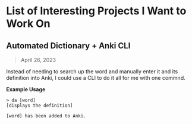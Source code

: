 # List of Interesting Projects I Want to Work On

## Automated Dictionary + Anki CLI
> April 26, 2023

Instead of needing to search up the word and manually enter it and its definition into Anki, I could use a CLI to do it all for me with one commnd.

**Example Usage**
```
> da [word]
[displays the definition]

[word] has been added to Anki.
```